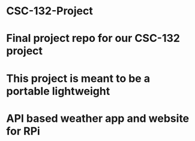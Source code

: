 # CSC-132-Project
# Final project repo for our CSC-132 project
# This project is meant to be a portable lightweight
# API based weather app and website for RPi
